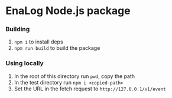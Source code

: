 # EnaLog Node.js package

### Building 

1. `npm i` to install deps
2. `npm run build` to build the package

### Using locally

1. In the root of this directory run `pwd`, copy the path
2. In the test directory run `npm i <copied-path>`
3. Set the URL in the fetch request to `http://127.0.0.1/v1/event`